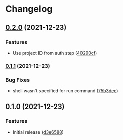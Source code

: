 # Changelog

## [0.2.0](https://www.github.com/jacobsvante/setup-gcloud-with-docker-auth-action/compare/v0.1.1...v0.2.0) (2021-12-23)


### Features

* Use project ID from auth step ([40290cf](https://www.github.com/jacobsvante/setup-gcloud-with-docker-auth-action/commit/40290cf4bbb19880f1eba9a441a170ce9e10392b))

### [0.1.1](https://www.github.com/jacobsvante/setup-gcloud-with-docker-auth-action/compare/v0.1.0...v0.1.1) (2021-12-23)


### Bug Fixes

* shell wasn't specified for run command ([75b3dec](https://www.github.com/jacobsvante/setup-gcloud-with-docker-auth-action/commit/75b3decf217460ff1d1cd50821442e66ddc25e9d))

## 0.1.0 (2021-12-23)


### Features

* Initial release ([d3e6588](https://www.github.com/jacobsvante/setup-gcloud-with-docker-auth-action/commit/d3e6588398e952862450ee57ea98e7fc0b5f5bdb))
